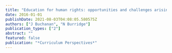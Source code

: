 ```yaml
---
title: "Education for human rights: opportunities and challenges arising from Australian Curriculum reform"
date: 2016-01-01
publishDate: 2021-08-03T04:08:05.580575Z
authors: ["J Buchanan", "N Burridge"]
publication_types: ["2"]
abstract: ""
featured: false
publication: "*Curriculum Perspectives*"
---
```


